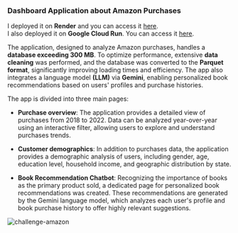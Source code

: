 ### **Dashboard Application about Amazon Purchases**
I deployed it on **Render** and you can access it [here](https://challenge-amazon.onrender.com/puchase_overview). \
I also deployed it on **Google Cloud Run**. You can access it [here](https://amazonchallenge-122629525979.southamerica-east1.run.app).

The application, designed to analyze Amazon purchases, handles a **database exceeding 300 MB**. To optimize performance, extensive **data cleaning** was performed, and the database was converted to the **Parquet format**, significantly improving loading times and efficiency. The app also integrates a language model **(LLM)** via **Gemini**, enabling personalized book recommendations based on users' profiles and purchase histories.

The app is divided into three main pages:
- **Purchase overview**: The application provides a detailed view of purchases from 2018 to 2022. Data can be analyzed year-over-year using an interactive filter, allowing users to explore and understand purchases trends.

- **Customer demographics**: In addition to purchases data, the application provides a demographic analysis of users, including gender, age, education level, household income, and geographic distribution by state.

- **Book Recommendation Chatbot**: Recognizing the importance of books as the primary product sold, a dedicated page for personalized book recommendations was created. These recommendations are generated by the Gemini language model, which analyzes each user's profile and book purchase history to offer highly relevant suggestions.

![challenge-amazon](https://github.com/user-attachments/assets/7b06fdcc-087b-4fb8-b398-8a8ef97a84fa)
